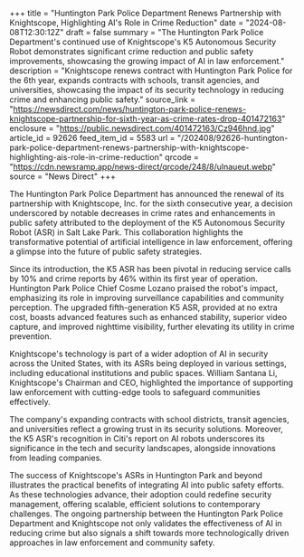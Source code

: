 +++
title = "Huntington Park Police Department Renews Partnership with Knightscope, Highlighting AI's Role in Crime Reduction"
date = "2024-08-08T12:30:12Z"
draft = false
summary = "The Huntington Park Police Department's continued use of Knightscope's K5 Autonomous Security Robot demonstrates significant crime reduction and public safety improvements, showcasing the growing impact of AI in law enforcement."
description = "Knightscope renews contract with Huntington Park Police for the 6th year, expands contracts with schools, transit agencies, and universities, showcasing the impact of its security technology in reducing crime and enhancing public safety."
source_link = "https://newsdirect.com/news/huntington-park-police-renews-knightscope-partnership-for-sixth-year-as-crime-rates-drop-401472163"
enclosure = "https://public.newsdirect.com/401472163/Cz946hnd.jpg"
article_id = 92626
feed_item_id = 5583
url = "/202408/92626-huntington-park-police-department-renews-partnership-with-knightscope-highlighting-ais-role-in-crime-reduction"
qrcode = "https://cdn.newsramp.app/news-direct/qrcode/248/8/ulnaueut.webp"
source = "News Direct"
+++

<p>The Huntington Park Police Department has announced the renewal of its partnership with Knightscope, Inc. for the sixth consecutive year, a decision underscored by notable decreases in crime rates and enhancements in public safety attributed to the deployment of the K5 Autonomous Security Robot (ASR) in Salt Lake Park. This collaboration highlights the transformative potential of artificial intelligence in law enforcement, offering a glimpse into the future of public safety strategies.</p><p>Since its introduction, the K5 ASR has been pivotal in reducing service calls by 10% and crime reports by 46% within its first year of operation. Huntington Park Police Chief Cosme Lozano praised the robot's impact, emphasizing its role in improving surveillance capabilities and community perception. The upgraded fifth-generation K5 ASR, provided at no extra cost, boasts advanced features such as enhanced stability, superior video capture, and improved nighttime visibility, further elevating its utility in crime prevention.</p><p>Knightscope's technology is part of a wider adoption of AI in security across the United States, with its ASRs being deployed in various settings, including educational institutions and public spaces. William Santana Li, Knightscope's Chairman and CEO, highlighted the importance of supporting law enforcement with cutting-edge tools to safeguard communities effectively.</p><p>The company's expanding contracts with school districts, transit agencies, and universities reflect a growing trust in its security solutions. Moreover, the K5 ASR's recognition in Citi's report on AI robots underscores its significance in the tech and security landscapes, alongside innovations from leading companies.</p><p>The success of Knightscope's ASRs in Huntington Park and beyond illustrates the practical benefits of integrating AI into public safety efforts. As these technologies advance, their adoption could redefine security management, offering scalable, efficient solutions to contemporary challenges. The ongoing partnership between the Huntington Park Police Department and Knightscope not only validates the effectiveness of AI in reducing crime but also signals a shift towards more technologically driven approaches in law enforcement and community safety.</p>